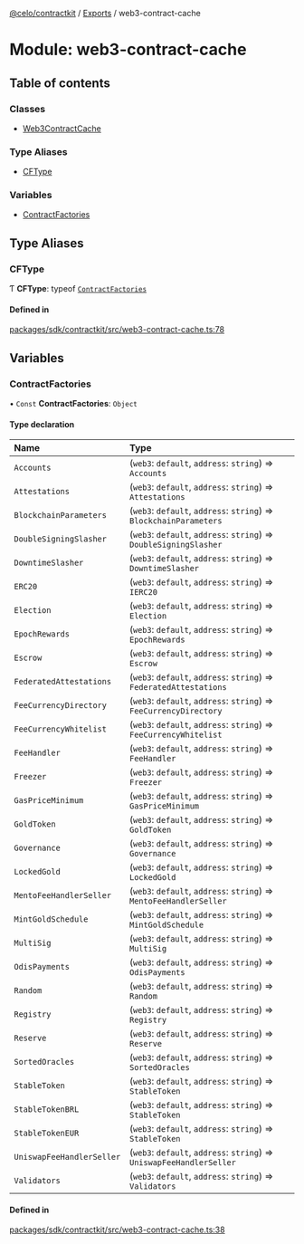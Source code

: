 [@celo/contractkit](../README.md) / [Exports](../modules.md) / web3-contract-cache

# Module: web3-contract-cache

## Table of contents

### Classes

- [Web3ContractCache](../classes/web3_contract_cache.Web3ContractCache.md)

### Type Aliases

- [CFType](web3_contract_cache.md#cftype)

### Variables

- [ContractFactories](web3_contract_cache.md#contractfactories)

## Type Aliases

### CFType

Ƭ **CFType**: typeof [`ContractFactories`](web3_contract_cache.md#contractfactories)

#### Defined in

[packages/sdk/contractkit/src/web3-contract-cache.ts:78](https://github.com/celo-org/developer-tooling/blob/master/packages/sdk/contractkit/src/web3-contract-cache.ts#L78)

## Variables

### ContractFactories

• `Const` **ContractFactories**: `Object`

#### Type declaration

| Name | Type |
| :------ | :------ |
| `Accounts` | (`web3`: `default`, `address`: `string`) => `Accounts` |
| `Attestations` | (`web3`: `default`, `address`: `string`) => `Attestations` |
| `BlockchainParameters` | (`web3`: `default`, `address`: `string`) => `BlockchainParameters` |
| `DoubleSigningSlasher` | (`web3`: `default`, `address`: `string`) => `DoubleSigningSlasher` |
| `DowntimeSlasher` | (`web3`: `default`, `address`: `string`) => `DowntimeSlasher` |
| `ERC20` | (`web3`: `default`, `address`: `string`) => `IERC20` |
| `Election` | (`web3`: `default`, `address`: `string`) => `Election` |
| `EpochRewards` | (`web3`: `default`, `address`: `string`) => `EpochRewards` |
| `Escrow` | (`web3`: `default`, `address`: `string`) => `Escrow` |
| `FederatedAttestations` | (`web3`: `default`, `address`: `string`) => `FederatedAttestations` |
| `FeeCurrencyDirectory` | (`web3`: `default`, `address`: `string`) => `FeeCurrencyDirectory` |
| `FeeCurrencyWhitelist` | (`web3`: `default`, `address`: `string`) => `FeeCurrencyWhitelist` |
| `FeeHandler` | (`web3`: `default`, `address`: `string`) => `FeeHandler` |
| `Freezer` | (`web3`: `default`, `address`: `string`) => `Freezer` |
| `GasPriceMinimum` | (`web3`: `default`, `address`: `string`) => `GasPriceMinimum` |
| `GoldToken` | (`web3`: `default`, `address`: `string`) => `GoldToken` |
| `Governance` | (`web3`: `default`, `address`: `string`) => `Governance` |
| `LockedGold` | (`web3`: `default`, `address`: `string`) => `LockedGold` |
| `MentoFeeHandlerSeller` | (`web3`: `default`, `address`: `string`) => `MentoFeeHandlerSeller` |
| `MintGoldSchedule` | (`web3`: `default`, `address`: `string`) => `MintGoldSchedule` |
| `MultiSig` | (`web3`: `default`, `address`: `string`) => `MultiSig` |
| `OdisPayments` | (`web3`: `default`, `address`: `string`) => `OdisPayments` |
| `Random` | (`web3`: `default`, `address`: `string`) => `Random` |
| `Registry` | (`web3`: `default`, `address`: `string`) => `Registry` |
| `Reserve` | (`web3`: `default`, `address`: `string`) => `Reserve` |
| `SortedOracles` | (`web3`: `default`, `address`: `string`) => `SortedOracles` |
| `StableToken` | (`web3`: `default`, `address`: `string`) => `StableToken` |
| `StableTokenBRL` | (`web3`: `default`, `address`: `string`) => `StableToken` |
| `StableTokenEUR` | (`web3`: `default`, `address`: `string`) => `StableToken` |
| `UniswapFeeHandlerSeller` | (`web3`: `default`, `address`: `string`) => `UniswapFeeHandlerSeller` |
| `Validators` | (`web3`: `default`, `address`: `string`) => `Validators` |

#### Defined in

[packages/sdk/contractkit/src/web3-contract-cache.ts:38](https://github.com/celo-org/developer-tooling/blob/master/packages/sdk/contractkit/src/web3-contract-cache.ts#L38)
